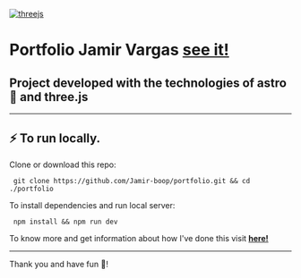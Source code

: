 [<img align="center" alt="threejs" src="https://external-content.duckduckgo.com/iu/?u=https%3A%2F%2Ftse3.mm.bing.net%2Fth%3Fid%3DOIP.QYcEJLNj2QSD-ehAxuOIugHaC2%26pid%3DApi&f=1" />][website]
# Portfolio Jamir Vargas [see it!][website]

## Project developed with the technologies of astro 🚀 and three.js
<hr>

## ⚡ To run locally.
Clone or download this repo:
```
 git clone https://github.com/Jamir-boop/portfolio.git && cd ./portfolio
```
To install dependencies and run local server:
```
 npm install && npm run dev
```

To know more and get information about how I've done this visit [**here!**][website]
<hr>
Thank you and have fun 🙂!


[website]: https://epic-jamir-portfolio.netlify.app
[youtube]: https://www.youtube.com/channel/UCM9ysYX7CHXGmr5EpYzZj8g
[instagram]: https://www.instagram.com/jxmir_/